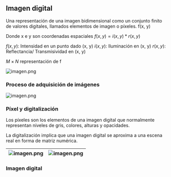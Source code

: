 ## Imagen digital


Una representación de una imagen bidimensional como un conjunto finito de valores digitales, llamados elementos de imagen o píxeles. f(x, y)

Donde x e y son coordenadas espaciales
$f(x, y) = i(x,y) * r(x,y)$

$f(x, y)$: Intensidad en un punto dado (x, y)
$i(x, y)$: Iluminación en (x, y)
$r(x, y)$: Reflectancia/ Transmisividad en (x, y)

$M \times N$ representación de f

![imagen.png](https://dphi-live.s3.amazonaws.com/media_uploads/image_acccd51577d24bf78748e92dacf30e03.png)

### Proceso de adquisición de imágenes






![imagen.png](https://dphi-live.s3.amazonaws.com/media_uploads/image_7a88192c354945ab89ce216bf650662b.png)







### Píxel y digitalización

Los píxeles son los elementos de una imagen digital que normalmente representan niveles de gris, colores, alturas y opacidades.

La digitalización implica que una imagen digital se aproxima a una escena real en forma de matriz numérica.




| ![imagen.png](https://dphi-live.s3.amazonaws.com/media_uploads/image_872518ea9e5b4e3dbb174941acfb39ba.png) | ![imagen.png](https://dphi-live.s3.amazonaws.com/media_uploads/image_7b0e330578a040779fbe6f1594110b01.png) |
| --- | --- |


### Imagen digital